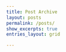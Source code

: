 ```yaml
---
title: Post Archive
layout: posts
permalink: /posts/
show_excerpts: true
entries_layout: grid

---
```


